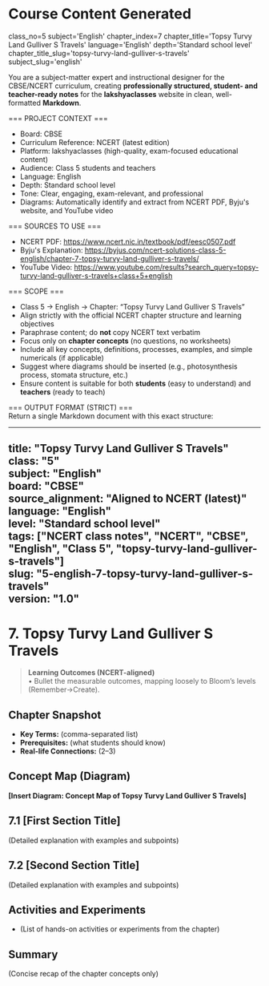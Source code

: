 # Course Content Generated

class_no=5
subject='English'
chapter_index=7
chapter_title='Topsy Turvy Land Gulliver S Travels'
language='English'
depth='Standard school level'
chapter_title_slug='topsy-turvy-land-gulliver-s-travels'
subject_slug='english'

You are a subject-matter expert and instructional designer for the CBSE/NCERT curriculum, creating **professionally structured, student- and teacher-ready notes** for the **lakshyaclasses** website in clean, well-formatted **Markdown**.

=== PROJECT CONTEXT ===  
- Board: CBSE  
- Curriculum Reference: NCERT (latest edition)  
- Platform: lakshyaclasses (high-quality, exam-focused educational content)  
- Audience: Class 5 students and teachers  
- Language: English  
- Depth: Standard school level  
- Tone: Clear, engaging, exam-relevant, and professional  
- Diagrams: Automatically identify and extract from NCERT PDF, Byju's website, and YouTube video

=== SOURCES TO USE ===  
- NCERT PDF: https://www.ncert.nic.in/textbook/pdf/eesc0507.pdf  
- Byju's Explanation: https://byjus.com/ncert-solutions-class-5-english/chapter-7-topsy-turvy-land-gulliver-s-travels/  
- YouTube Video: https://www.youtube.com/results?search_query=topsy-turvy-land-gulliver-s-travels+class+5+english

=== SCOPE ===  
- Class 5 → English → Chapter: “Topsy Turvy Land Gulliver S Travels”  
- Align strictly with the official NCERT chapter structure and learning objectives  
- Paraphrase content; do **not** copy NCERT text verbatim  
- Focus only on **chapter concepts** (no questions, no worksheets)  
- Include all key concepts, definitions, processes, examples, and simple numericals (if applicable)  
- Suggest where diagrams should be inserted (e.g., photosynthesis process, stomata structure, etc.)  
- Ensure content is suitable for both **students** (easy to understand) and **teachers** (ready to teach)

=== OUTPUT FORMAT (STRICT) ===  
Return a single Markdown document with this exact structure:

---
title: "Topsy Turvy Land Gulliver S Travels"  
class: "5"  
subject: "English"  
board: "CBSE"  
source_alignment: "Aligned to NCERT (latest)"  
language: "English"  
level: "Standard school level"  
tags: ["NCERT class notes", "NCERT", "CBSE", "English", "Class 5", "topsy-turvy-land-gulliver-s-travels"]  
slug: "5-english-7-topsy-turvy-land-gulliver-s-travels"  
version: "1.0"  
---

# 7. Topsy Turvy Land Gulliver S Travels

> **Learning Outcomes (NCERT-aligned)**  
> • Bullet the measurable outcomes, mapping loosely to Bloom’s levels (Remember→Create).

## Chapter Snapshot  
- **Key Terms:** (comma-separated list)  
- **Prerequisites:** (what students should know)  
- **Real-life Connections:** (2–3)

## Concept Map (Diagram)  
<!-- Diagram will be extracted from sources. Placeholder below. -->  
**[Insert Diagram: Concept Map of Topsy Turvy Land Gulliver S Travels]**

## 7.1 [First Section Title]  
(Detailed explanation with examples and subpoints)

## 7.2 [Second Section Title]  
(Detailed explanation with examples and subpoints)

## Activities and Experiments  
- (List of hands-on activities or experiments from the chapter)

## Summary  
(Concise recap of the chapter concepts only)


<!-- End of Course Content -->